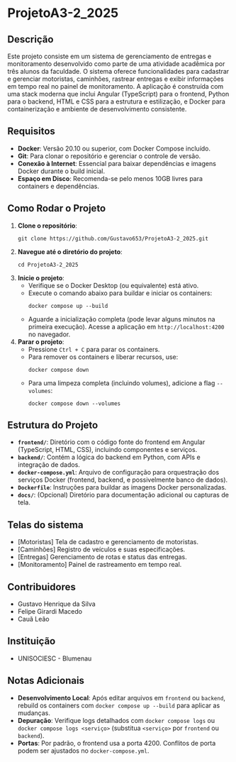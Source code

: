 # ProjetoA3-2_2025

## Descrição
Este projeto consiste em um sistema de gerenciamento de entregas e monitoramento desenvolvido como parte de uma atividade acadêmica por três alunos da faculdade. O sistema oferece funcionalidades para cadastrar e gerenciar motoristas, caminhões, rastrear entregas e exibir informações em tempo real no painel de monitoramento. A aplicação é construída com uma stack moderna que inclui Angular (TypeScript) para o frontend, Python para o backend, HTML e CSS para a estrutura e estilização, e Docker para containerização e ambiente de desenvolvimento consistente.

## Requisitos
- **Docker**: Versão 20.10 ou superior, com Docker Compose incluído.
- **Git**: Para clonar o repositório e gerenciar o controle de versão.
- **Conexão à Internet**: Essencial para baixar dependências e imagens Docker durante o build inicial.
- **Espaço em Disco**: Recomenda-se pelo menos 10GB livres para containers e dependências.

## Como Rodar o Projeto
1. **Clone o repositório**:
   ```
   git clone https://github.com/Gustavo653/ProjetoA3-2_2025.git
   ```
2. **Navegue até o diretório do projeto**:
   ```
   cd ProjetoA3-2_2025
   ```
3. **Inicie o projeto**:
   - Verifique se o Docker Desktop (ou equivalente) está ativo.
   - Execute o comando abaixo para buildar e iniciar os containers:
     ```
     docker compose up --build
     ```
   - Aguarde a inicialização completa (pode levar alguns minutos na primeira execução). Acesse a aplicação em `http://localhost:4200` no navegador.
4. **Parar o projeto**:
   - Pressione `Ctrl + C` para parar os containers.
   - Para remover os containers e liberar recursos, use:
     ```
     docker compose down
     ```
   - Para uma limpeza completa (incluindo volumes), adicione a flag `--volumes`:
     ```
     docker compose down --volumes
     ```

## Estrutura do Projeto
- **`frontend/`**: Diretório com o código fonte do frontend em Angular (TypeScript, HTML, CSS), incluindo componentes e serviços.
- **`backend/`**: Contém a lógica do backend em Python, com APIs e integração de dados.
- **`docker-compose.yml`**: Arquivo de configuração para orquestração dos serviços Docker (frontend, backend, e possivelmente banco de dados).
- **`Dockerfile`**: Instruções para buildar as imagens Docker personalizadas.
- **`docs/`**: (Opcional) Diretório para documentação adicional ou capturas de tela.

## Telas do sistema
- [Motoristas] Tela de cadastro e gerenciamento de motoristas.
- [Caminhões] Registro de veículos e suas especificações.
- [Entregas] Gerenciamento de rotas e status das entregas.
- [Monitoramento] Painel de rastreamento em tempo real.

## Contribuidores
- Gustavo Henrique da Silva
- Felipe Girardi Macedo
- Cauã Leão

## Instituição
- UNISOCIESC - Blumenau

## Notas Adicionais
- **Desenvolvimento Local**: Após editar arquivos em `frontend` ou `backend`, rebuild os containers com `docker compose up --build` para aplicar as mudanças.
- **Depuração**: Verifique logs detalhados com `docker compose logs` ou `docker compose logs <serviço>` (substitua `<serviço>` por `frontend` ou `backend`).
- **Portas**: Por padrão, o frontend usa a porta 4200. Conflitos de porta podem ser ajustados no `docker-compose.yml`.